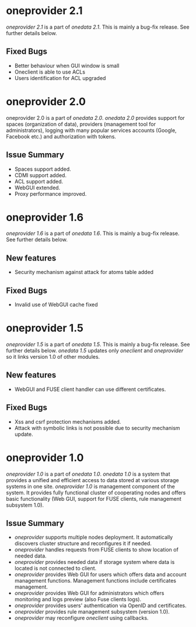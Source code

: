 oneprovider 2.1
==============

*oneprovider 2.1* is a part of *onedata 2.1*. This is mainly a bug-fix release. See further details below.

Fixed Bugs
----------

* Better behaviour when GUI window is small
* Oneclient is able to use ACLs
* Users identification for ACL upgraded

oneprovider 2.0
==============

oneprovider 2.0 is a part of *onedata 2.0*. *onedata 2.0* provides support for spaces (organization of data), providers (management tool for administrators), logging with many popular services accounts (Google, Facebook etc.) and authorization with tokens.

Issue Summary
-------------

* Spaces support added.
* CDMI support added.
* ACL support added.
* WebGUI extended.
* Proxy performance improved.

oneprovider 1.6
===============

*oneprovider 1.6* is a part of *onedata 1.6*. This is mainly a bug-fix release. See further details below.

New features
------------

* Security mechanism against attack for atoms table added

Fixed Bugs
----------

* Invalid use of WebGUI cache fixed

oneprovider 1.5
===============

*oneprovider 1.5* is a part of *onedata 1.5*. This is mainly a bug-fix release. See further details below. *onedata 1.5*
updates only *oneclient* and *oneprovider* so it links version 1.0 of other modules.

New features
------------

* WebGUI and FUSE client handler can use different certificates.

Fixed Bugs
----------

* Xss and csrf protection mechanisms added.
* Attack with symbolic links is not possible due to security mechanism update.

oneprovider 1.0
===============

*oneprovider 1.0* is a part of *onedata 1.0*. *onedata 1.0* is a system that provides a unified and efficient access to
data stored at various storage systems in one site. *oneprovider 1.0* is management component of the system. It provides
fully functional cluster of cooperating nodes and offers basic functionality (Web GUI, support for FUSE clients, rule
management subsystem 1.0).

Issue Summary
-------------

* *oneprovider* supports multiple nodes deployment. It automatically discovers cluster structure and reconfigures 
it if needed.
* *oneprovider* handles requests from FUSE clients to show location of needed data. 
* *oneprovider* provides needed data if storage system where data is located is not connected to client.
* *oneprovider* provides Web GUI for users which offers data and account management functions. Management functions 
include certificates management.
* *oneprovider* provides Web GUI for administrators which offers monitoring and logs preview (also Fuse clients logs).
* *oneprovider* provides users' authentication via OpenID and certificates.
* *oneprovider* provides rule management subsystem (version 1.0).
* *oneprovider* may reconfigure *oneclient* using callbacks.

